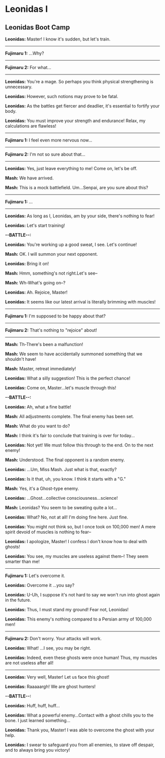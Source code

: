 # Leonidas I

## Leonidas Boot Camp

**Leonidas:**
Master!
I know it's sudden, but let's train.

 

---

**Fujimaru 1:**
...Why?
 

---

**Fujimaru 2:**
For what...
 


---
 
**Leonidas:**
You're a mage. So perhaps you think physical strengthening is unnecessary.

 
**Leonidas:**
However, such notions may prove to be fatal.

 
**Leonidas:**
As the battles get fiercer and deadlier, it's essential to fortify your body.

 
**Leonidas:**
You must improve your strength and endurance!
Relax, my calculations are flawless!

 

---

**Fujimaru 1:**
I feel even more nervous now...
 

---

**Fujimaru 2:**
I'm not so sure about that...
 


---
 
**Leonidas:**
Yes, just leave everything to me!
Come on, let's be off.

 
**Mash:**
We have arrived.

 
**Mash:**
This is a mock battlefield.
Um...Senpai, are you sure about this?

 

---

**Fujimaru 1:**
...
 


---
 
**Leonidas:**
As long as I, Leonidas, am by your side, there's nothing to fear!

 
**Leonidas:**
Let's start training!


**--BATTLE--:**

**Leonidas:**
You're working up a good sweat, I see.
Let's continue!

 
**Mash:**
OK.
I will summon your next opponent.

 
**Leonidas:**
Bring it on!

 
**Mash:**
Hmm, something's not right.Let's see&ndash;

 
**Mash:**
Wh-What's going on&ndash;?

 
**Leonidas:**
Ah.
Rejoice, Master!

 
**Leonidas:**
It seems like our latest arrival is literally brimming with muscles!

 

---

**Fujimaru 1:**
I'm supposed to be happy about that?
 

---

**Fujimaru 2:**
That's nothing to "rejoice" about!
 


---
 
**Mash:**
Th-There's been a malfunction!

 
**Mash:**
We seem to have accidentally summoned something that we shouldn't have!

 
**Mash:**
Master, retreat immediately!

 
**Leonidas:**
What a silly suggestion!
This is the perfect chance!

 
**Leonidas:**
Come on, Master...let's muscle through this!


**--BATTLE--:**

**Leonidas:**
Ah, what a fine battle!

 
**Mash:**
All adjustments complete.
The final enemy has been set.

 
**Mash:**
What do you want to do?

 
**Mash:**
I think it's fair to conclude that training is over for today...

 
**Leonidas:**
Not yet! We must follow this through to the end.
On to the next enemy!

 
**Mash:**
Understood.
The final opponent is a random enemy.

 
**Leonidas:**
...Um, Miss Mash.
Just what is that, exactly?

 
**Leonidas:**
Is it that, uh, you know.
I think it starts with a "G."

 
**Mash:**
Yes, it's a Ghost-type enemy.

 
**Leonidas:**
...Ghost...collective consciousness...science!

 
**Mash:**
Leonidas?
You seem to be sweating quite a lot...

 
**Leonidas:**
What? No, not at all!
I'm doing fine here. Just fine.

 
**Leonidas:**
You might not think so, but I once took on 100,000 men!
A mere spirit devoid of muscles is nothing to fear&ndash;

 
**Leonidas:**
I apologize, Master! I confess I don't know how to deal with ghosts!

 
**Leonidas:**
You see, my muscles are useless against them&ndash;!
They seem smarter than me!

 

---

**Fujimaru 1:**
Let's overcome it.
 
**Leonidas:**
Overcome it
...you say?

 
**Leonidas:**
U-Uh, I suppose it's not hard to say we won't run into ghost again in the future.

 
**Leonidas:**
Thus, I must stand my ground!
Fear not, Leonidas!

 
**Leonidas:**
This enemy's nothing compared to a Persian army of 100,000 men!

 

---

**Fujimaru 2:**
Don't worry. Your attacks will work.
 
**Leonidas:**
What!
...I see, you may be right.

 
**Leonidas:**
Indeed, even these ghosts were once human!
Thus, my muscles are not useless after all!

 


---
 
**Leonidas:**
Very well, Master!
Let us face this ghost!

 
**Leonidas:**
Raaaaargh!
We are ghost hunters!


**--BATTLE--:**

**Leonidas:**
Huff, huff, huff...

 
**Leonidas:**
What a powerful enemy...Contact with a ghost chills you to the bone. I just learned something...

 
**Leonidas:**
Thank you, Master!
I was able to overcome the ghost with your help.

 
**Leonidas:**
I swear to safeguard you from all enemies, to stave off despair, and to always bring you victory!




